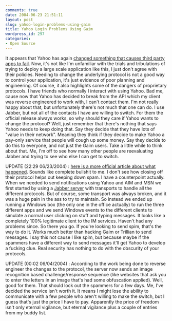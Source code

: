 ```yaml
---
comments: true
date: 2004-06-23 21:51:11
layout: post
slug: yahoo-login-problems-using-gaim
title: Yahoo Login Problems Using Gaim
wordpress_id: 297
categories:
- Open Source
---
```


It appears that Yahoo has again [changed something that causes third party apps to fail](http://sourceforge.net/tracker/?func=detail&atid=100235&aid=978640&group_id=235). Now, it's not like I'm unfamiliar with the trials and tribulations of trying to deploy a large scale application like this, I just don't agree with their policies. Needing to change the underlying protocol is not a good way to control your application, it's just evidence of poor planning and engineering. Of course, it also highlights some of the dangers of proprietary protocols. I have friends who normally I interact with using Yahoo. Bad me, cause now that Yahoo has decided to break from the API which my client was reverse engineered to work with, I can't contact them. I'm not really happy about that, but unfortunately there's not much that one can do. I use Jabber, but not all of the contacts I have are willing to switch. For them the official release always works, so why should they care if Yahoo wants to change the protocol? Well, just remember that there's nothing that says Yahoo needs to keep doing that. Say they decide that they have lots of "value in their network". Meaning they think if they decide to make Yahoo a pay-only service that people will cough up some money. Say they decide to do this to everyone, and not just the Gaim users. Take a little while to think about that. Me, I'm off to see how many other people are reevaluating Jabber and trying to see who else I can get to switch.

UPDATE (22:29 06/23/2004) : [here is a more official article about what happened](http://news.com.com/Yahoo+to+Trillian%3A+Talk+to+the+hand/2100-1032_3-5245821.html). Sounds like complete bullshit to me. I don't see how closing off their protocol helps out keeping down spam. I have a counterpoint actually. When we needed to send notifications using Yahoo and AIM and MSN we first started by using a [Jabber server](http://www.jabber.org/) with transports to handle all the different protocols. But of course, some transport was always broken, and it was a huge pain in the ass to try to maintain. So instead we ended up running a Windows box (the only one in the office actually) to run the three different apps and we send Windows events to the different clients to simulate a normal user clicking on stuff and typing messages. It looks like a completely 100% legitimate client to the IM services. Haven't had any problems since. So there you go. If you're looking to send spim, that's the way to do it. Works much better than hacking Gaim or Trillian to send messages. I say this not cause I like spim, but because maybe if the spammers have a different way to send messages it'll get Yahoo to develop a fucking clue. Real security has nothing to do with the obscurity of your protocols.

UPDATE (00:02 06/04/2004) : According to the work being done to reverse engineer the changes to the protocol, the server now sends an image recognition based challenge/response sequence (like websites that ask you to enter the letters in an image that's had some obfuscation applied). Well, good for them. That should lock out the spammers for a few days. Me, I've decided the service isn't worth it. It means I might lose the ability to communicate with a few people who aren't willing to make the switch, but I guess that's just the price I have to pay. Apparently the price of freedom isn't only eternal vigilance, but eternal vigilance plus a couple of entries from my buddy list.
